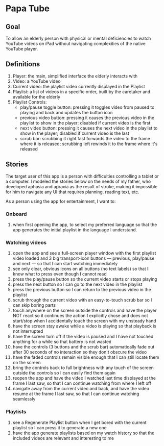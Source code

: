 # Papa Tube

## Goal

To allow an elderly person with physical or mental deficiencies to watch YouTube videos on iPad 
without navigating complexities of the native YouTube player.

## Definitions

1. Player: the main, simplified interface the elderly interacts with
2. Video: a YouTube video
3. Current video: the playlist video currently displayed in the Playlist 
4. Playlist: a list of videos in a specific order, built by the caretaker and available for the elderly
5. Playlist Controls: 
    - play/pause toggle button: pressing it toggles video from paused to playing and back and updates the button icon
    - previous video button: pressing it causes the previous video in the playlist to show in the player; 
        disabled if current video is the first
    - next video button: pressing it causes the next video in the playlist to show in the player; 
        disabled if current video is the last
    - scrub bar: scrubbing it right fast forwards the video to the frame where it is released; 
        scrubbing left rewinds it to the frame where it's released 


## Stories

The target user of this app is a person with difficulties controlling a tablet or a computer. 
I modeled the stories below on the needs of my father, who developed aphasia and apraxia as the result of stroke, making
it impossible for him to navigate any UI that requires planning, reading text, etc.

As a person using the app for entertainment, I want to: 

### Onboard

1. when first opening the app, to select my preferred language so that the app generates the initial playlist in the language I understand.    

### Watching videos

1. open the app and see a full-screen player window with the first playlist video loaded and 3 big transport-icon buttons — previous, play/pause and next — so that I can start watching immediately
2. see only clear, obvious icons on all buttons (no text labels) so that I know what to press even though I cannot read
3. press the play/pause button so the current video starts or stops playing
4. press the next button so I can go to the next video in the playlist
5. press the previous button so I can return to the previous video in the playlist
6. scrub through the current video with an easy-to-touch scrub bar so I can skip boring parts
7. touch anywhere on the screen outside the controls and have the player NOT react so it continues the action I explicitly chose and does not start/stop when I accidentally touch the screen with my unsteady hand
8. have the screen stay awake while a video is playing so that playback is not interrupted
9. have the screen turn off if the video is paused and I have not touched anything for a while so that battery is not wasted
10. have the controls (3 buttons and the scrub bar) automatically fade out after 30 seconds of no interaction so they don't obscure the video
11. have the faded controls remain visible enough that I can still locate them on the screen
12. bring the controls back to full brightness with any touch of the screen outside the controls so I can easily find them again
13. reopen the app and have the video I watched last time displayed at the frame I last saw, so that I can continue watching from where I left off
14. navigate away from the current video and back, and have the video resume at the frame I last saw, so that I can continue watching seamlessly

### Playlists

1. see a Regenerate Playlist button when I get bored with the current playlist so I can press it to generate a new one
2. have the app generate playlists based on my watch history so that the included videos are relevant and interesting to me



